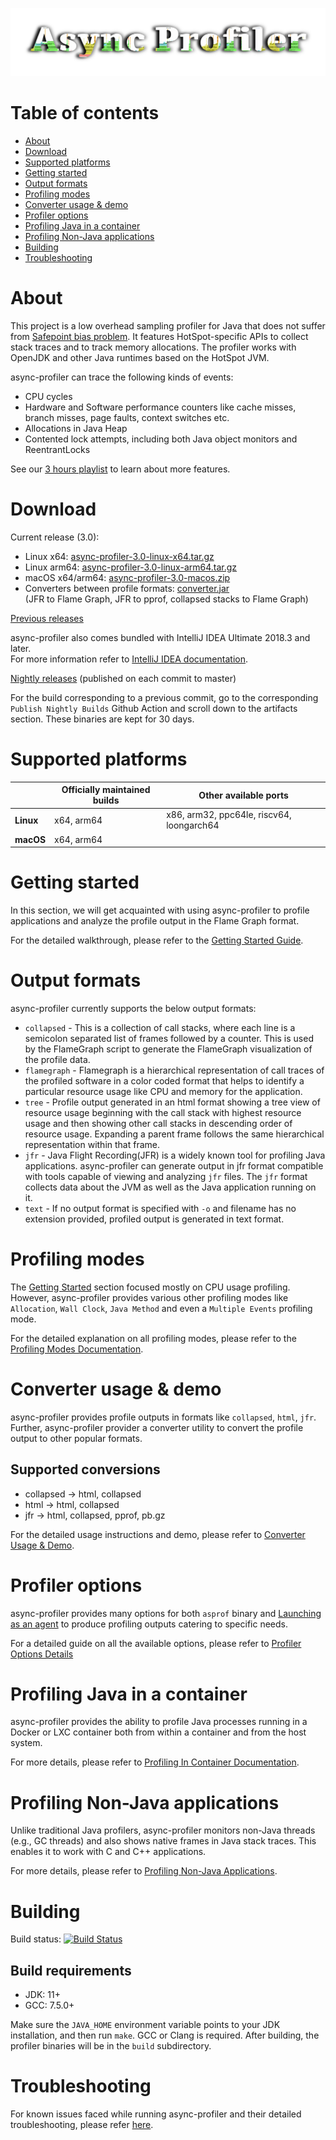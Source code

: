 ![](https://github.com/async-profiler/async-profiler/blob/master/.assets/images/AsyncProfiler.png)

# Table of contents
- [About](#about)
- [Download](#download)
- [Supported platforms](#supported-platforms)
- [Getting started](#getting-started)
- [Output formats](#output-formats)
- [Profiling modes](#profiling-modes)
- [Converter usage & demo](#converter-usage--demo)
- [Profiler options](#profiler-options)
- [Profiling Java in a container](#profiling-java-in-a-container)
- [Profiling Non-Java applications](#profiling-non-java-applications)
- [Building](#building)
- [Troubleshooting](#troubleshooting)

# About

This project is a low overhead sampling profiler for Java
that does not suffer from [Safepoint bias problem](http://psy-lob-saw.blogspot.ru/2016/02/why-most-sampling-java-profilers-are.html).
It features HotSpot-specific APIs to collect stack traces
and to track memory allocations. The profiler works with
OpenJDK and other Java runtimes based on the HotSpot JVM.

async-profiler can trace the following kinds of events:
- CPU cycles
- Hardware and Software performance counters like cache misses, branch misses, page faults, context switches etc.
- Allocations in Java Heap
- Contented lock attempts, including both Java object monitors and ReentrantLocks

See our [3 hours playlist](https://www.youtube.com/playlist?list=PLNCLTEx3B8h4Yo_WvKWdLvI9mj1XpTKBr)
to learn about more features.

# Download

Current release (3.0):

- Linux x64: [async-profiler-3.0-linux-x64.tar.gz](https://github.com/async-profiler/async-profiler/releases/download/v3.0/async-profiler-3.0-linux-x64.tar.gz)
- Linux arm64: [async-profiler-3.0-linux-arm64.tar.gz](https://github.com/async-profiler/async-profiler/releases/download/v3.0/async-profiler-3.0-linux-arm64.tar.gz)
- macOS x64/arm64: [async-profiler-3.0-macos.zip](https://github.com/async-profiler/async-profiler/releases/download/v3.0/async-profiler-3.0-macos.zip)
- Converters between profile formats: [converter.jar](https://github.com/async-profiler/async-profiler/releases/download/v3.0/converter.jar)  
  (JFR to Flame Graph, JFR to pprof, collapsed stacks to Flame Graph)

[Previous releases](https://github.com/async-profiler/async-profiler/releases)

async-profiler also comes bundled with IntelliJ IDEA Ultimate 2018.3 and later.  
For more information refer to [IntelliJ IDEA documentation](https://www.jetbrains.com/help/idea/cpu-and-allocation-profiling-basic-concepts.html).

[Nightly releases](https://github.com/async-profiler/async-profiler/releases/tag/nightly) (published on each commit to master)

For the build corresponding to a previous commit, go to the corresponding `Publish Nightly Builds` Github Action and scroll down to the artifacts section. These binaries are kept for 30 days.

# Supported platforms

|           | Officially maintained builds | Other available ports                     |
|-----------|------------------------------|-------------------------------------------|
| **Linux** | x64, arm64                   | x86, arm32, ppc64le, riscv64, loongarch64 |
| **macOS** | x64, arm64                   |                                           |

# Getting started
In this section, we will get acquainted with using async-profiler to profile applications and
analyze the profile output in the Flame Graph format.

For the detailed walkthrough, please refer to the
[Getting Started Guide](https://github.com/async-profiler/async-profiler/blob/master/docs/GettingStarted.md).

# Output formats

async-profiler currently supports the below output formats:
* `collapsed` - This is a collection of call stacks, where each line is a  semicolon separated list of frames followed by a counter. This is used by the FlameGraph script to generate the FlameGraph visualization of the profile data.
* `flamegraph` - Flamegraph is a hierarchical representation of call traces of the profiled software in a color coded format that helps to identify a particular resource usage like CPU and memory for the application.
* `tree` - Profile output generated in an html format showing a tree view of resource usage beginning with the call stack with highest resource usage and then showing other  call stacks in descending order of resource usage. Expanding a parent frame follows the same hierarchical representation within that frame.
* `jfr` - Java Flight Recording(JFR) is a widely known tool for profiling Java applications. async-profiler can generate output in jfr format compatible with tools capable of viewing and analyzing `jfr` files. The `jfr` format collects data about the JVM as well as the Java application running on it. 
* `text` -  If no output format is specified with `-o` and filename has no extension provided, profiled output is generated in text format.

# Profiling modes
The [Getting Started](#getting-started) section focused mostly on CPU usage profiling. However,
async-profiler provides various other profiling modes like `Allocation`, `Wall Clock`, `Java Method`
and even a `Multiple Events` profiling mode.

For the detailed explanation on all profiling modes, please refer to the
[Profiling Modes Documentation](https://github.com/async-profiler/async-profiler/blob/master/docs/Profiling.md).

# Converter usage & demo
async-profiler provides profile outputs in formats like `collapsed`, `html`, `jfr`. Further,
async-profiler provider a converter utility to convert the profile output to other popular formats.

## Supported conversions

* collapsed -> html, collapsed
* html -> html, collapsed
* jfr -> html, collapsed, pprof, pb.gz

For the detailed usage instructions and demo, please refer to
[Converter Usage & Demo](https://github.com/async-profiler/async-profiler/blob/master/docs/ConverterUsage.md).

# Profiler options

async-profiler provides many options for both `asprof` binary and
[Launching as an agent](https://github.com/async-profiler/async-profiler/blob/master/docs/OtherUseCases.md#launching-as-an-agent)
to produce profiling outputs catering to specific needs.

For a detailed guide on all the available options, please refer to
[Profiler Options Details](https://github.com/async-profiler/async-profiler/blob/master/docs/ProfilerOptions.md)

# Profiling Java in a container

async-profiler provides the ability to profile Java processes running in a Docker or LXC
container both from within a container and from the host system.

For more details, please refer to
[Profiling In Container Documentation](https://github.com/async-profiler/async-profiler/blob/master/docs/ConverterUsage.md).

# Profiling Non-Java applications

Unlike traditional Java profilers, async-profiler monitors non-Java threads (e.g., GC threads)
and also shows native frames in Java stack traces. This enables it to work with C and C++
applications.

For more details, please refer to
[Profiling Non-Java Applications](https://github.com/async-profiler/async-profiler/blob/master/docs/ProfilingNonJavaApplications.md).

# Building

Build status: [![Build Status](https://github.com/async-profiler/async-profiler/actions/workflows/ci.yml/badge.svg?branch=master)](https://github.com/async-profiler/async-profiler/actions/workflows/ci.yml)

## Build requirements
* JDK: 11+
* GCC: 7.5.0+

Make sure the `JAVA_HOME` environment variable points to your JDK installation,
and then run `make`. GCC or Clang is required. After building, the profiler binaries
will be in the `build` subdirectory.

# Troubleshooting

For known issues faced while running async-profiler and their detailed troubleshooting,
please refer [here](https://github.com/async-profiler/async-profiler/blob/master/docs/Troubleshooting.md).
